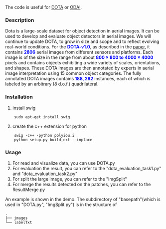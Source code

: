 The code is useful for <a href="http://captain.whu.edu.cn/DOTAweb/">DOTA<a> or
<a href="http://captain.whu.edu.cn/ODAI/">ODAI<a>.

### Description
<p>
Dota is a large-scale dataset for object detection in aerial images. 
It can be used to develop and evaluate object detectors in aerial images. 
We will continue to update DOTA, to grow in size and scope and to reflect evolving real-world conditions.
For the <strong style="color:blue"> DOTA-v1.0</strong>, as described in the 
<a href="https://arxiv.org/abs/1711.10398">paper</a>, it contains <strong style="color:blue">2806</strong>  aerial images from different sensors and platforms. 
Each image is of the size in the range from about <strong style="color:blue"> 800 &times 800 to 4000 &times 4000 </strong>  pixels
and contains objects exhibiting a wide variety of scales, orientations, and shapes. These DOTA images are then annotated
by experts in aerial image interpretation using 15 common object categories. The fully annotated DOTA images 
contains <strong style="color:blue">188, 282</strong> instances, each of which is labeled by an arbitrary (8 d.o.f.) quadrilateral.
</p>

### Installation
1. install swig
```
    sudo apt-get install swig
```
2. create the c++ extension for python
```
    swig -c++ -python polyiou.i
    python setup.py build_ext --inplace
```

### Usage
1. For read and visualize data, you can use DOTA.py
2. For evaluation the result, you can refer to the "dota_evaluation_task1.py" and "dota_evaluation_task2.py"
3. For split the large image, you can refer to the "ImgSplit"
4. For merge the results detected on the patches, you can refer to the ResultMerge.py

An example is shown in the demo.
The subdirectory of "basepath"(which is used in "DOTA.py", "ImgSplit.py") is in the structure of
```
.
├── images
└── labelTxt
```

